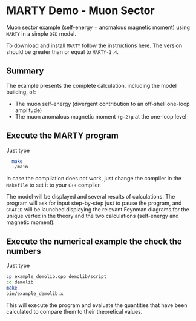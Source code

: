 # MARTY Demo - Muon Sector

Muon sector example (self-energy + anomalous magnetic moment) using `MARTY` in a simple `QED` model.

To download and install `MARTY` follow the instructions [here](https://github.com/docbrown1955/marty-public). The version should be greater than or equal to `MARTY-1.4`.

## Summary

The example presents the complete calculation, including the model building, of:
 - The muon self-energy (divergent contribution to an off-shell one-loop amplitude)
 - The muon anomalous magnetic moment `(g-2)µ` at the one-loop level

## Execute the MARTY program

Just type
``` bash
  make
  ./main
```
In case the compilation does not work, just change the compiler in the `Makefile` to set it to your `C++` compiler.

The model will be displayed and several results of calculations. The program will ask for input step-by-step just to pause the program, and `GRAFED` will be launched displaying the relevant Feynman diagrams for the unique vertex in the theory and the two calculations (self-energy and magnetic moment).

## Execute the numerical example the check the numbers

Just type
``` bash
cp example_demolib.cpp demolib/script
cd demolib
make
bin/example_demolib.x
```
This will execute the program and evaluate the quantities that have been calculated to compare them to their theoretical values.
